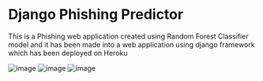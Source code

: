 # Django Phishing Predictor
 
This is a Phishing web application created using Random Forest Classifier model and it has been made into a web application using django framework which has been deployed on 
Heroku 

![image](https://user-images.githubusercontent.com/90950629/154080074-ce2b04d3-7ac1-497b-9a53-ab52fad7f29e.png)
![image](https://user-images.githubusercontent.com/90950629/154081367-4c078d77-9067-48a6-ad7b-4799c3dcd233.png)
![image](https://user-images.githubusercontent.com/90950629/154081449-97d9aae0-d81b-4711-ba5e-f78da40474e9.png)

